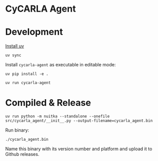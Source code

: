 # CyCARLA Agent

# Development

[Install uv](https://docs.astral.sh/uv/getting-started/installation/)

```
uv sync
```

Install `cycarla-agent` as executable in editable mode:
```
uv pip install -e .
```

```
uv run cycarla-agent
```

# Compiled & Release

```
uv run python -m nuitka --standalone --onefile src/cycarla_agent/__init__.py --output-filename=cycarla_agent.bin
```

Run binary:
```
./cycarla_agent.bin
```

Name this binary with its version number and platform and upload it to Github releases.